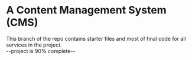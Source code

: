 # A Content Management System (CMS)
This branch of the repo contains starter files and most of final code for all services in the project. <br />
--project is 90% complete--
